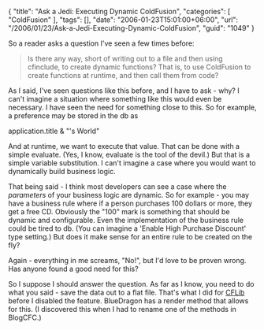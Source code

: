 {
	"title": "Ask a Jedi: Executing Dynamic ColdFusion",
	"categories": [
		"ColdFusion"
	],
	"tags": [],
	"date": "2006-01-23T15:01:00+06:00",
	"url": "/2006/01/23/Ask-a-Jedi-Executing-Dynamic-ColdFusion",
	"guid": "1049"
}

So a reader asks a question I've seen a few times before:

<blockquote>
Is there any way, short of writing out to a file and then using cfinclude, to create dynamic functions? That is, to use ColdFusion to create functions at runtime, and then call them from code?
</blockquote>

As I said, I've seen questions like this before, and I have to ask - why? I can't imagine a situation where something like this would even be necessary. I have seen the need for something close to this. So for example, a preference may be stored in the db as 

application.title & "'s World"

And at runtime, we want to execute that value. That can be done with a simple evaluate. (Yes, I know, evaluate is the tool of the devil.) But that is a simple variable substitution. I can't imagine a case where you would want to dynamically build business logic.

That being said - I think most developers can see a case where the <i>parameters</i> of your business logic are dynamic. So for example - you may have a business rule where if a person purchases 100 dollars or more, they get a free CD. Obviously the "100" mark is something that should be dynamic and configurable. Even the implementation of the business rule could be tired to db. (You can imagine a 'Enable High Purchase Discount' type setting.) But does it make sense for an entire rule to be created on the fly?

Again - everything in me screams, "No!", but I'd love to be proven wrong. Has anyone found a good need for this? 

So I suppose I should answer the question. As far as I know, you need to do what you said - save the data out to a flat file. That's what I did for <a href="http://www.cflib.org">CFLib</a> before I disabled the feature. BlueDragon has a render method that allows for this. (I discovered this when I had to rename one of the methods in BlogCFC.)